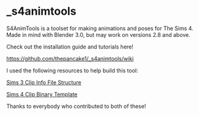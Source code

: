 # _s4animtools

S4AnimTools is a toolset for making animations and poses for The Sims 4. Made in mind with Blender 3.0, but may work on versions 2.8 and above.

Check out the installation guide and tutorials here!

https://github.com/thepancake1/_s4animtools/wiki

I used the following resources to help build this tool:

[Sims 3 Clip Info File Structure](http://simswiki.info/wiki.php?title=Sims_3:0x6B20C4F3)

[Sims 4 Clip Binary Template](https://forums.thesims.com/en_US/discussion/872672/clip-resource-0x6b20c4f3-v14)

Thanks to everybody who contributed to both of these!
